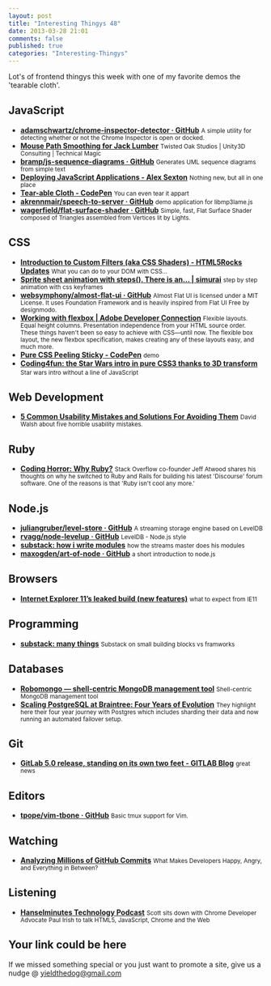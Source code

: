 ```yaml
--- 
layout: post 
title: "Interesting Thingys 48" 
date: 2013-03-28 21:01
comments: false 
published: true 
categories: "Interesting-Thingys" 
--- 
```


Lot's of frontend thingys this week with one of my favorite demos the 'tearable cloth'.

<!-- More -->

## JavaScript

- **[adamschwartz/chrome-inspector-detector · GitHub](https://github.com/adamschwartz/chrome-inspector-detector)**
    <small>A simple utility for detecting whether or not the Chrome Inspector is open or docked.</small>
- **[Mouse Path Smoothing for Jack Lumber](http://twistedoakstudios.com/blog/Post3138_mouse-path-smoothing-for-jack-lumber)**
    <small>Twisted Oak Studios | Unity3D Consulting | Technical Magic</small>
- **[bramp/js-sequence-diagrams · GitHub](https://github.com/bramp/js-sequence-diagrams)**
    <small>Generates UML sequence diagrams from simple text</small>
- **[Deploying JavaScript Applications - Alex Sexton](http://alexsexton.com/blog/2013/03/deploying-javascript-applications/)**
    <small>Nothing new, but all in one place</small>
- **[Tear-able Cloth - CodePen](http://codepen.io/stuffit/pen/KrAwx)**
    <small>You can even tear it appart</small>
- **[akrennmair/speech-to-server · GitHub](https://github.com/akrennmair/speech-to-server)**
    <small>demo application for libmp3lame.js</small>
- **[wagerfield/flat-surface-shader · GitHub](https://github.com/wagerfield/flat-surface-shader)**
    <small>Simple, fast, Flat Surface Shader composed of Triangles assembled from Vertices lit by Lights.</small>
 
## CSS

- **[Introduction to Custom Filters (aka CSS Shaders) - HTML5Rocks Updates](http://updates.html5rocks.com/2013/03/Introduction-to-Custom-Filters-aka-CSS-Shaders)**
    <small>What you can do to your DOM with CSS...</small>
- **[Sprite sheet animation with steps(). There is an... | simurai](http://simurai.com/post/37075268994/steps-animation)**
    <small>step by step animation with css keyframes</small>
- **[websymphony/almost-flat-ui · GitHub](https://github.com/websymphony/almost-flat-ui)**
    <small>Almost Flat UI is licensed under a MIT License. It uses Foundation Framework and is heavily inspired from Flat UI Free by designmodo.</small>
- **[Working with flexbox | Adobe Developer Connection](http://www.adobe.com/devnet/html5/articles/working-with-flexbox-the-new-spec.html)**
    <small>Flexible layouts. Equal height columns. Presentation independence from your HTML source order. These things haven't been so easy to achieve with CSS—until now. The flexible box layout, the new flexbox specification, makes creating any of these layouts easy, and much more.</small>
- **[Pure CSS Peeling Sticky - CodePen](http://codepen.io/patrickkunka/pen/axEgL)**
    <small>demo</small>
- **[Coding4fun: the Star Wars intro in pure CSS3 thanks to 3D transform](http://blogs.msdn.com/b/davrous/archive/2013/02/25/coding4fun-the-star-wars-intro-in-pure-css3-thanks-to-3dt-amp-animations.aspx)**
    <small>Star wars intro without a line of JavaScript</small>
 
## Web Development

- **[5 Common Usability Mistakes and Solutions For Avoiding Them](http://davidwalsh.name/common-usability-mistakes)**
    <small>David Walsh about five horrible usability mistakes.</small>
 
## Ruby

- **[Coding Horror: Why Ruby?](http://www.codinghorror.com/blog/2013/03/why-ruby.html)**
    <small>Stack Overflow co-founder Jeff Atwood shares his thoughts on why he switched to Ruby and Rails for building his latest 'Discourse' forum software. One of the reasons is that 'Ruby isn't cool any more.'</small>
 
## Node.js

- **[juliangruber/level-store · GitHub](https://github.com/juliangruber/level-store)**
    <small>A streaming storage engine based on LevelDB</small>
- **[rvagg/node-levelup · GitHub](https://github.com/rvagg/node-levelup)**
    <small>LevelDB - Node.js style</small>
- **[substack: how i write modules](http://substack.net/how_I_write_modules)**
    <small>how the streams master does his modules</small>
- **[maxogden/art-of-node · GitHub](https://github.com/maxogden/art-of-node#art-of-node)**
    <small>a short introduction to node.js</small>
 
## Browsers

- **[Internet Explorer 11’s leaked build (new features)](http://fremycompany.com/BG/2013/Internet-Explorer-11-rsquo-s-leaked-build-395/)**
    <small>what to expect from IE11</small>
 
## Programming

- **[substack: many things](http://substack.net/many_things)**
    <small>Substack on small building blocks vs framworks</small>
 
## Databases

- **[Robomongo — shell-centric MongoDB management tool](http://www.robomongo.org/)**
    <small>Shell-centric MongoDB management tool</small>
- **[Scaling PostgreSQL at Braintree: Four Years of Evolution](https://www.braintreepayments.com/braintrust/scaling-postgresql-at-braintree-four-years-of-evolution)**
    <small>They highlight here their four year journey with Postgres which includes sharding their data and now running an automated failover setup.</small>
 
## Git

- **[GitLab 5.0 release, standing on its own two feet - GITLAB Blog](http://blog.gitlab.org/gitlab-5-dot-0-has-been-released/)**
    <small>great news</small>
 
## Editors

- **[tpope/vim-tbone · GitHub](https://github.com/tpope/vim-tbone)**
    <small>Basic tmux support for Vim.</small>
 
## Watching

- **[Analyzing Millions of GitHub Commits](https://www.youtube.com/watch?v=U_LNo_cSc70)**
    <small>What Makes Developers Happy, Angry, and Everything in Between?</small>
 
## Listening

- **[Hanselminutes Technology Podcast](http://www.hanselminutes.com/363/html5-javascript-chrome-and-the-web-platform-with-paul-irish)**
    <small>Scott sits down with Chrome Developer Advocate Paul Irish to talk HTML5, JavaScript, Chrome and the Web</small>
 
## Your link could be here

If we missed something special or you just want to promote a site, give us a nudge @ <a href='&#109;&#97;&#105;&#108;t&#111;&#58;%7&#57;&#105;eld&#116;%68%65do%67&#64;gmail&#37;2&#69;c&#37;6&#70;m'>y&#105;eldt&#104;&#101;dog&#64;&#103;mail&#46;&#99;&#111;m</a>
